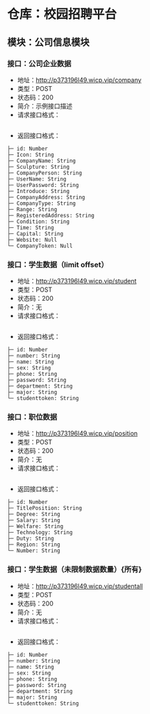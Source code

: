 # 仓库：校园招聘平台
## 模块：公司信息模块
### 接口：公司企业数据
* 地址：http://p373196l49.wicp.vip/company
* 类型：POST
* 状态码：200
* 简介：示例接口描述
* 请求接口格式：

```

```

* 返回接口格式：

```
├─ id: Number 
├─ Icon: String 
├─ CompanyName: String 
├─ Sculpture: String 
├─ CompanyPerson: String 
├─ UserName: String 
├─ UserPassword: String 
├─ Introduce: String 
├─ CompanyAddress: String 
├─ CompanyType: String 
├─ Range: String 
├─ RegisteredAddress: String 
├─ Condition: String 
├─ Time: String 
├─ Capital: String 
├─ Website: Null 
└─ CompanyToken: Null 

```


### 接口：学生数据（limit offset）
* 地址：http://p373196l49.wicp.vip/student
* 类型：POST
* 状态码：200
* 简介：无
* 请求接口格式：

```

```

* 返回接口格式：

```
├─ id: Number 
├─ number: String 
├─ name: String 
├─ sex: String 
├─ phone: String 
├─ password: String 
├─ department: String 
├─ major: String 
└─ studenttoken: String 

```


### 接口：职位数据
* 地址：http://p373196l49.wicp.vip/position
* 类型：POST
* 状态码：200
* 简介：无
* 请求接口格式：

```

```

* 返回接口格式：

```
├─ id: Number 
├─ TitlePosition: String 
├─ Degree: String 
├─ Salary: String 
├─ Welfare: String 
├─ Technology: String 
├─ Duty: String 
├─ Region: String 
└─ Number: String 

```


### 接口：学生数据（未限制数据数量）{所有}
* 地址：http://p373196l49.wicp.vip/studentall
* 类型：POST
* 状态码：200
* 简介：无
* 请求接口格式：

```

```

* 返回接口格式：

```
├─ id: Number 
├─ number: String 
├─ name: String 
├─ sex: String 
├─ phone: String 
├─ password: String 
├─ department: String 
├─ major: String 
└─ studenttoken: String 

```